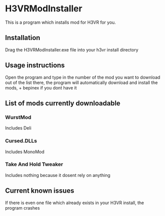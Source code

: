 # H3VRModInstaller

This is a program which installs mod for H3VR for you.

## Installation

Drag the H3VRModInstaller.exe file into your h3vr install directory

## Usage instructions

Open the program and type in the number of the mod you want to download out of the list there, the program will automatically download and install the mods, + bepinex if you dont have it

## List of mods currently downloadable

### WurstMod
Includes Deli

### Cursed.DLLs
Includes MonoMod

### Take And Hold Tweaker
Includes nothing because it dosent rely on anything

## Current known issues

If there is even one file which already exists in your H3VR install, the program crashes

